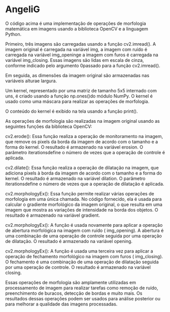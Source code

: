 # AngeliG
O código acima é uma implementação de operações de morfologia matemática em imagens usando a biblioteca OpenCV e a linguagem Python.

Primeiro, três imagens são carregadas usando a função cv2.imread(). A imagem original é carregada na variável img, a imagem com ruído é carregada na variável img_openinge a imagem com furos é carregada na variável img_closing. Essas imagens são lidas em escala de cinza, conforme indicado pelo argumento 0passado para a função cv2.imread().

Em seguida, as dimensões da imagem original são armazenadas nas variáveis altura​​e largura.

Um kernel, representado por uma matriz de tamanho 5x5 internado com uns, é criado usando a função np.ones()do módulo NumPy. O kernel é usado como uma máscara para realizar as operações de morfologia.

O conteúdo do kernel é exibido na tela usando a função print().

As operações de morfologia são realizadas na imagem original usando as seguintes funções da biblioteca OpenCV:

cv2.erode(): Essa função realiza a operação de monitoramento na imagem, que remove os pixels da borda da imagem de acordo com o tamanho e a forma do kernel. O resultado é armazenado na variável erosion. O parâmetro iterationsdefine o número de vezes que a operação de controle é aplicada.

cv2.dilate(): Essa função realiza a operação de dilatação na imagem, que adiciona pixels à borda da imagem de acordo com o tamanho e a forma do kernel. O resultado é armazenado na variável dilation. O parâmetro iterationsdefine o número de vezes que a operação de dilatação é aplicada.

cv2.morphologyEx(): Essa função permite realizar várias operações de morfologia em uma única chamada. No código fornecido, ela é usada para calcular o gradiente morfológico da imagem original, o que resulta em uma imagem que mostra as variações de intensidade na borda dos objetos. O resultado é armazenado na variável gradient.

cv2.morphologyEx(): A função é usada novamente para aplicar a operação de abertura morfológica na imagem com ruído ( img_opening). A abertura é uma combinação de uma operação de controle seguida por uma operação de dilatação. O resultado é armazenado na variável opening.

cv2.morphologyEx(): A função é usada uma terceira vez para aplicar a operação de fechamento morfológico na imagem com furos ( img_closing). O fechamento é uma combinação de uma operação de dilatação seguida por uma operação de controle. O resultado é armazenado na variável closing.

Essas operações de morfologia são amplamente utilizadas em processamento de imagem para realizar tarefas como remoção de ruído, preenchimento de buracos, detecção de bordas e muito mais. Os resultados dessas operações podem ser usados ​​para análise posterior ou para melhorar a qualidade das imagens processadas.
